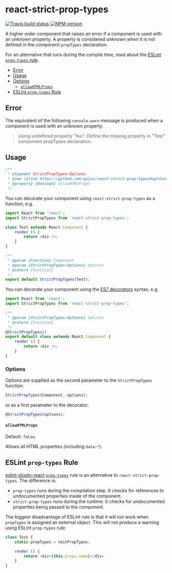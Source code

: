 # react-strict-prop-types

[![Travis build status](http://img.shields.io/travis/gajus/react-strict-prop-types/master.svg?style=flat)](https://travis-ci.org/gajus/react-strict-prop-types)
[![NPM version](http://img.shields.io/npm/v/react-strict-prop-types.svg?style=flat)](https://www.npmjs.org/package/react-strict-prop-types)

A higher order component that raises an error if a component is used with an unknown property. A property is considered unknown when it is not defined in the component `propTypes` declaration.

For an alternative that runs during the compile time, read about the [ESLint `prop-types` rule](#eslint-prop-types). 

- [Error](#error)
- [Usage](#usage)
- [Options](#options)
    - [`allowHTMLProps`](#allowhtmlprops)
- [ESLint `prop-types` Rule](#eslint-prop-types)

## Error

The equivalent of the following `console.warn` message is produced when a component is used with an unknown property.

> Using undefined property "foo". Define the missing property in "Test" component propTypes declaration.

## Usage

```js
/**
 * @typedef StrictPropTypes~Options
 * @see {@link https://github.com/gajus/react-strict-prop-types#options}
 * @property {Boolean} allowHTMLProps
 */
```

You can decorate your component using `react-strict-prop-types` as a function, e.g.

```js
import React from 'react';
import StrictPropTypes from 'react-strict-prop-types';

class Test extends React.Component {
    render () {
        return <div />;
    }
}

/**
 * @param {Function} Component
 * @param {StrictPropTypes~Options} options
 * @return {Function}
 */
export default StrictPropTypes(Test);
```

You can decorate your component using the [ES7 decorators](https://github.com/wycats/javascript-decorators) syntax, e.g.

```js
import React from 'react';
import StrictPropTypes from 'react-strict-prop-types';

/**
 * @param {StrictPropTypes~Options} options
 * @return {Function}
 */
@StrictPropTypes()
export default class extends React.Component {
    render () {
        return <div />;
    }
}
```

### Options

Options are supplied as the second parameter to the `StrictPropTypes` function.

```js
StrictPropTypes(Component, options);
```

or as a first parameter to the decorator:

```js
@StrictPropTypes(options);
```

#### `allowHTMLProps`

Default: `false`.

Allows all HTML properties (including `data-*`).

## ESLint `prop-types` Rule

[eslint-plugin-react](https://github.com/yannickcr/eslint-plugin-react) [`prop-types`](https://github.com/yannickcr/eslint-plugin-react/blob/master/docs/rules/prop-types.md) rule is an alternative to `react-strict-prop-types`. The difference is:

* `prop-types` runs during the compilation step. It checks for references to undocumented properties inside of the component.
* `strict-prop-types` runs during the runtime. It checks for undocumented properties being passed to the component.

The biggest disadvantage of ESLint rule is that it will not work when `propTypes` is assigned an external object. This will not produce a warning using ESLint `prop-types` rule:

```js
class Test {
    static propTypes = testPropTypes;

    render () {
        return <div>{this.props.name}</div>
    }
}
```
